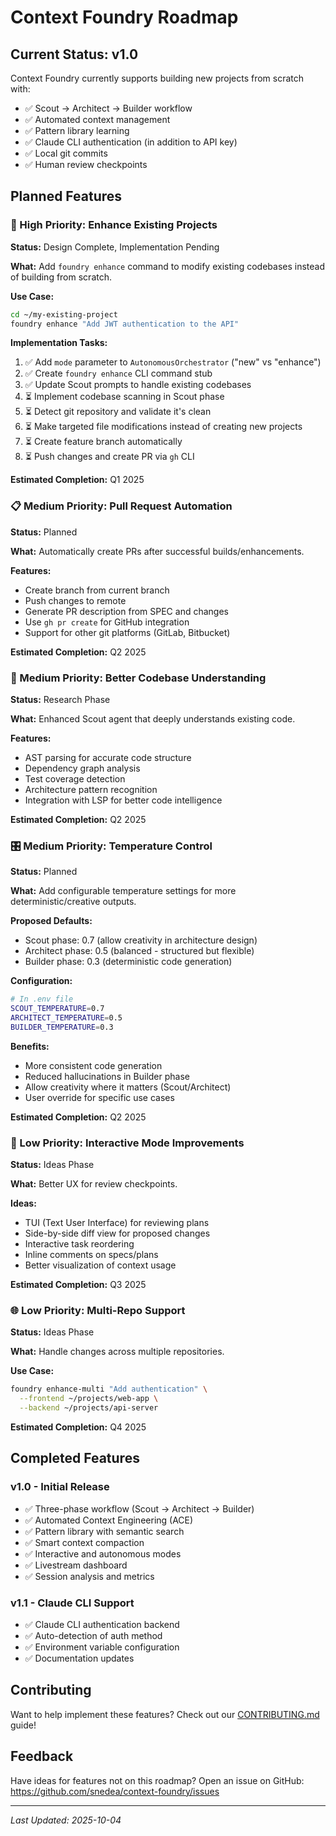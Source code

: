 # Context Foundry Roadmap

## Current Status: v1.0

Context Foundry currently supports building new projects from scratch with:
- ✅ Scout → Architect → Builder workflow
- ✅ Automated context management
- ✅ Pattern library learning
- ✅ Claude CLI authentication (in addition to API key)
- ✅ Local git commits
- ✅ Human review checkpoints

## Planned Features

### 🚧 High Priority: Enhance Existing Projects

**Status:** Design Complete, Implementation Pending

**What:** Add `foundry enhance` command to modify existing codebases instead of building from scratch.

**Use Case:**
```bash
cd ~/my-existing-project
foundry enhance "Add JWT authentication to the API"
```

**Implementation Tasks:**
1. ✅ Add `mode` parameter to `AutonomousOrchestrator` ("new" vs "enhance")
2. ✅ Create `foundry enhance` CLI command stub
3. ✅ Update Scout prompts to handle existing codebases
4. ⏳ Implement codebase scanning in Scout phase
5. ⏳ Detect git repository and validate it's clean
6. ⏳ Make targeted file modifications instead of creating new projects
7. ⏳ Create feature branch automatically
8. ⏳ Push changes and create PR via `gh` CLI

**Estimated Completion:** Q1 2025

### 📋 Medium Priority: Pull Request Automation

**Status:** Planned

**What:** Automatically create PRs after successful builds/enhancements.

**Features:**
- Create branch from current branch
- Push changes to remote
- Generate PR description from SPEC and changes
- Use `gh pr create` for GitHub integration
- Support for other git platforms (GitLab, Bitbucket)

**Estimated Completion:** Q2 2025

### 🎯 Medium Priority: Better Codebase Understanding

**Status:** Research Phase

**What:** Enhanced Scout agent that deeply understands existing code.

**Features:**
- AST parsing for accurate code structure
- Dependency graph analysis
- Test coverage detection
- Architecture pattern recognition
- Integration with LSP for better code intelligence

**Estimated Completion:** Q2 2025

### 🎛️ Medium Priority: Temperature Control

**Status:** Planned

**What:** Add configurable temperature settings for more deterministic/creative outputs.

**Proposed Defaults:**
- Scout phase: 0.7 (allow creativity in architecture design)
- Architect phase: 0.5 (balanced - structured but flexible)
- Builder phase: 0.3 (deterministic code generation)

**Configuration:**
```bash
# In .env file
SCOUT_TEMPERATURE=0.7
ARCHITECT_TEMPERATURE=0.5
BUILDER_TEMPERATURE=0.3
```

**Benefits:**
- More consistent code generation
- Reduced hallucinations in Builder phase
- Allow creativity where it matters (Scout/Architect)
- User override for specific use cases

**Estimated Completion:** Q2 2025

### 🔧 Low Priority: Interactive Mode Improvements

**Status:** Ideas Phase

**What:** Better UX for review checkpoints.

**Ideas:**
- TUI (Text User Interface) for reviewing plans
- Side-by-side diff view for proposed changes
- Interactive task reordering
- Inline comments on specs/plans
- Better visualization of context usage

**Estimated Completion:** Q3 2025

### 🌐 Low Priority: Multi-Repo Support

**Status:** Ideas Phase

**What:** Handle changes across multiple repositories.

**Use Case:**
```bash
foundry enhance-multi "Add authentication" \
  --frontend ~/projects/web-app \
  --backend ~/projects/api-server
```

**Estimated Completion:** Q4 2025

## Completed Features

### v1.0 - Initial Release
- ✅ Three-phase workflow (Scout → Architect → Builder)
- ✅ Automated Context Engineering (ACE)
- ✅ Pattern library with semantic search
- ✅ Smart context compaction
- ✅ Interactive and autonomous modes
- ✅ Livestream dashboard
- ✅ Session analysis and metrics

### v1.1 - Claude CLI Support
- ✅ Claude CLI authentication backend
- ✅ Auto-detection of auth method
- ✅ Environment variable configuration
- ✅ Documentation updates

## Contributing

Want to help implement these features? Check out our [CONTRIBUTING.md](CONTRIBUTING.md) guide!

## Feedback

Have ideas for features not on this roadmap? Open an issue on GitHub:
https://github.com/snedea/context-foundry/issues

---

*Last Updated: 2025-10-04*
